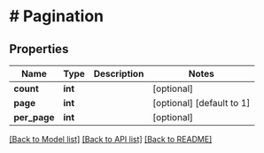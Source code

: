 # # Pagination

## Properties

Name | Type | Description | Notes
------------ | ------------- | ------------- | -------------
**count** | **int** |  | [optional] 
**page** | **int** |  | [optional] [default to 1]
**per_page** | **int** |  | [optional] 

[[Back to Model list]](../../README.md#documentation-for-models) [[Back to API list]](../../README.md#documentation-for-api-endpoints) [[Back to README]](../../README.md)


